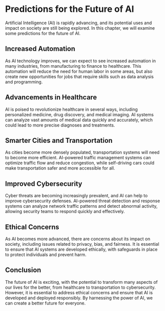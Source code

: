 Predictions for the Future of AI
=========================================================

Artificial Intelligence (AI) is rapidly advancing, and its potential uses and impact on society are still being explored. In this chapter, we will examine some predictions for the future of AI.

Increased Automation
--------------------

As AI technology improves, we can expect to see increased automation in many industries, from manufacturing to finance to healthcare. This automation will reduce the need for human labor in some areas, but also create new opportunities for jobs that require skills such as data analysis and programming.

Advancements in Healthcare
--------------------------

AI is poised to revolutionize healthcare in several ways, including personalized medicine, drug discovery, and medical imaging. AI systems can analyze vast amounts of medical data quickly and accurately, which could lead to more precise diagnoses and treatments.

Smarter Cities and Transportation
---------------------------------

As cities become more densely populated, transportation systems will need to become more efficient. AI-powered traffic management systems can optimize traffic flow and reduce congestion, while self-driving cars could make transportation safer and more accessible for all.

Improved Cybersecurity
----------------------

Cyber threats are becoming increasingly prevalent, and AI can help to improve cybersecurity defenses. AI-powered threat detection and response systems can analyze network traffic patterns and detect abnormal activity, allowing security teams to respond quickly and effectively.

Ethical Concerns
----------------

As AI becomes more advanced, there are concerns about its impact on society, including issues related to privacy, bias, and fairness. It is essential to ensure that AI systems are developed ethically, with safeguards in place to protect individuals and prevent harm.

Conclusion
----------

The future of AI is exciting, with the potential to transform many aspects of our lives for the better, from healthcare to transportation to cybersecurity. However, it is essential to address ethical concerns and ensure that AI is developed and deployed responsibly. By harnessing the power of AI, we can create a better future for everyone.
